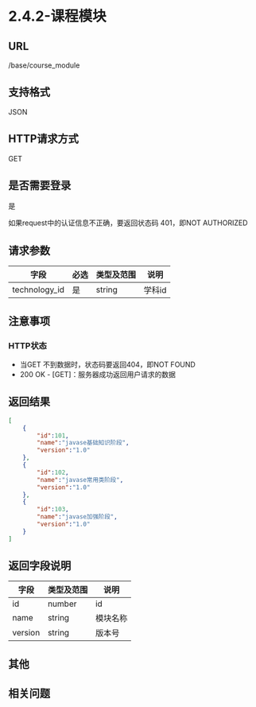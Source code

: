 # 2.4.2-课程模块

## URL

/base/course_module

## 支持格式

JSON

## HTTP请求方式

GET

## 是否需要登录

是

如果request中的认证信息不正确，要返回状态码 401，即NOT AUTHORIZED

## 请求参数

字段 | 必选 | 类型及范围 | 说明
----|------|----------|-------------
technology_id | 是   | string  | 学科id

## 注意事项

### HTTP状态

- 当GET 不到数据时，状态码要返回404，即NOT FOUND
- 200 OK - [GET]：服务器成功返回用户请求的数据

## 返回结果

```json
[
    {
        "id":101,
        "name":"javase基础知识阶段",
        "version":"1.0"
    },
    {
        "id":102,
        "name":"javase常用类阶段",
        "version":"1.0"
    },
    {
        "id":103,
        "name":"javase加强阶段",
        "version":"1.0"
    }
]
```

## 返回字段说明

字段 | 类型及范围 | 说明
----|----------|-------------
id              | number       | id
name            | string     | 模块名称
version         | string     | 版本号

## 其他

## 相关问题
